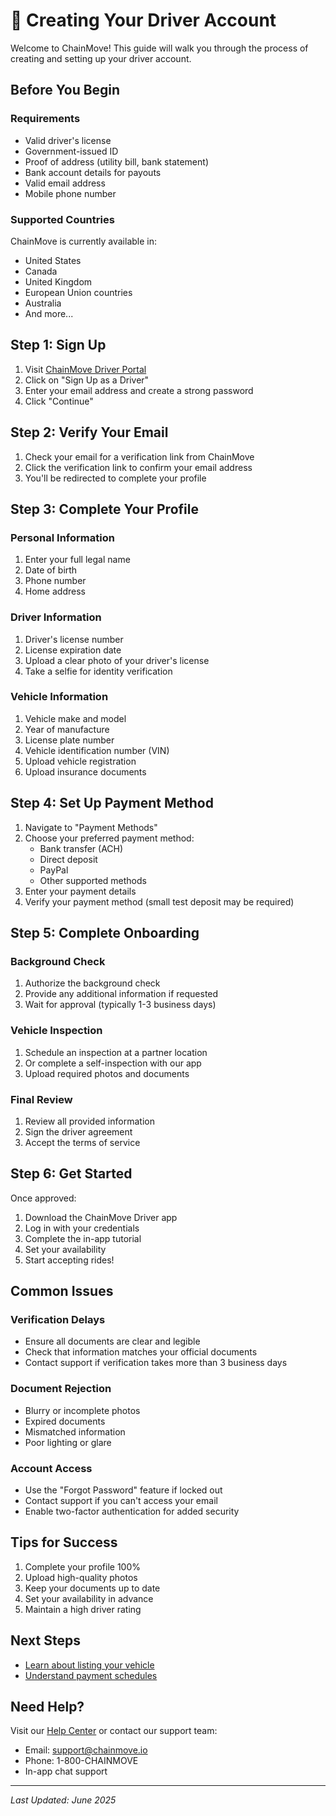 # 📝 Creating Your Driver Account

Welcome to ChainMove! This guide will walk you through the process of creating and setting up your driver account.

## Before You Begin

### Requirements
- Valid driver's license
- Government-issued ID
- Proof of address (utility bill, bank statement)
- Bank account details for payouts
- Valid email address
- Mobile phone number

### Supported Countries
ChainMove is currently available in:
- United States
- Canada
- United Kingdom
- European Union countries
- Australia
- And more...

## Step 1: Sign Up

1. Visit [ChainMove Driver Portal](https://www.chainmove.xyz/auth)
2. Click on "Sign Up as a Driver"
3. Enter your email address and create a strong password
4. Click "Continue"

## Step 2: Verify Your Email

1. Check your email for a verification link from ChainMove
2. Click the verification link to confirm your email address
3. You'll be redirected to complete your profile

## Step 3: Complete Your Profile

### Personal Information
1. Enter your full legal name
2. Date of birth
3. Phone number
4. Home address

### Driver Information
1. Driver's license number
2. License expiration date
3. Upload a clear photo of your driver's license
4. Take a selfie for identity verification

### Vehicle Information
1. Vehicle make and model
2. Year of manufacture
3. License plate number
4. Vehicle identification number (VIN)
5. Upload vehicle registration
6. Upload insurance documents

## Step 4: Set Up Payment Method

1. Navigate to "Payment Methods"
2. Choose your preferred payment method:
   - Bank transfer (ACH)
   - Direct deposit
   - PayPal
   - Other supported methods
3. Enter your payment details
4. Verify your payment method (small test deposit may be required)

## Step 5: Complete Onboarding

### Background Check
1. Authorize the background check
2. Provide any additional information if requested
3. Wait for approval (typically 1-3 business days)

### Vehicle Inspection
1. Schedule an inspection at a partner location
2. Or complete a self-inspection with our app
3. Upload required photos and documents

### Final Review
1. Review all provided information
2. Sign the driver agreement
3. Accept the terms of service

## Step 6: Get Started

Once approved:
1. Download the ChainMove Driver app
2. Log in with your credentials
3. Complete the in-app tutorial
4. Set your availability
5. Start accepting rides!

## Common Issues

### Verification Delays
- Ensure all documents are clear and legible
- Check that information matches your official documents
- Contact support if verification takes more than 3 business days

### Document Rejection
- Blurry or incomplete photos
- Expired documents
- Mismatched information
- Poor lighting or glare

### Account Access
- Use the "Forgot Password" feature if locked out
- Contact support if you can't access your email
- Enable two-factor authentication for added security

## Tips for Success

1. Complete your profile 100%
2. Upload high-quality photos
3. Keep your documents up to date
4. Set your availability in advance
5. Maintain a high driver rating

## Next Steps

- [Learn about listing your vehicle](./listing-vehicle.md)
- [Understand payment schedules](./managing-payments.md)

## Need Help?

Visit our [Help Center](https://help.chainmove.io) or contact our support team:
- Email: support@chainmove.io
- Phone: 1-800-CHAINMOVE
- In-app chat support

---

*Last Updated: June 2025*
